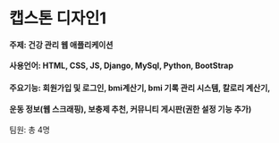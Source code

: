 # 캡스톤 디자인1

<b>주제: 건강 관리 웹 애플리케이션<br><br>
사용언어: HTML, CSS, JS, Django, MySql, Python, BootStrap<br>
#### 주요기능: 회원가입 및 로그인, bmi계산기, bmi 기록 관리 시스템, 칼로리 계산기, 
  운동 정보(웹 스크래핑), 보충제 추천, 커뮤니티 게시판(권한 설정 기능 추가)<br>
</b>
<br>
팀원: 총 4명
